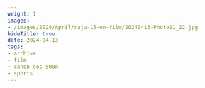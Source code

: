 ```yaml
---
weight: 1
images:
- /images/2024/April/raju-15-on-film/20240413-Photo21_22.jpg
hideTitle: true
date: 2024-04-13
tags:
- archive
- film
- canon-eos-500n
- sports
---
```

